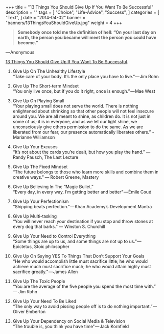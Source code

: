 +++
title = "13 Things You Should Give Up If You Want To Be Successful"
description = ""
tags = [
    "Choice",
    "Life-Advice",
    "Success",
]
categories = [
    "Text",
]
date = "2014-04-02"
banner = "banners/13ThingsYouShouldGiveUp.jpg"
weight = 4
+++

>**Somebody once told me the definition of hell:
“On your last day on earth, the person you became will meet the person you could have become.”**

— Anonymous

[13 Things You Should Give Up If You Want To Be Successful](https://medium.com/personal-growth/13-things-you-need-to-give-up-if-you-want-to-be-successful-44b5b9b06a26).

1. Give Up On The Unhealthy Lifestyle  
“Take care of your body. It’s the only place you have to live.” — Jim Rohn

2. Give Up The Short-term Mindset  
“You only live once, but if you do it right, once is enough.” — Mae West

3. Give Up On Playing Small  
“Your playing small does not serve the world. There is nothing enlightened about shrinking so that other people will not feel insecure around you. We are all meant to shine, as children do. It is not just in some of us; it is in everyone, and as we let our light shine, we unconsciously give others permission to do the same. As we are liberated from our fear, our presence automatically liberates others.” - Marianne Williamson

4. Give Up Your Excuses  
“It’s not about the cards you’re dealt, but how you play the hand.”
― Randy Pausch, The Last Lecture

5. Give Up The Fixed Mindset  
“The future belongs to those who learn more skills and combine them in creative ways.” ― Robert Greene, Mastery

6. Give Up Believing In The “Magic Bullet.”  
“Every day, in every way, I’m getting better and better” — Émile Coué

7. Give Up Your Perfectionism  
“Shipping beats perfection.” — Khan Academy’s Development Mantra

8. Give Up Multi-tasking  
“You will never reach your destination if you stop and throw stones at every dog that barks.” ― Winston S. Churchill

9. Give Up Your Need to Control Everything  
“Some things are up to us, and some things are not up to us.” — Epictetus, Stoic philosopher

10. Give Up On Saying YES To Things That Don’t Support Your Goals  
“He who would accomplish little must sacrifice little; he who would achieve much must sacrifice much; he who would attain highly must sacrifice greatly.” — James Allen

11. Give Up The Toxic People  
“You are the average of the five people you spend the most time with.”
― Jim Rohn

12. Give Up Your Need To Be Liked  
“The only way to avoid pissing people off is to do nothing important.” — Oliver Emberton

13. Give Up Your Dependency on Social Media & Television  
“The trouble is, you think you have time” — Jack Kornfield
